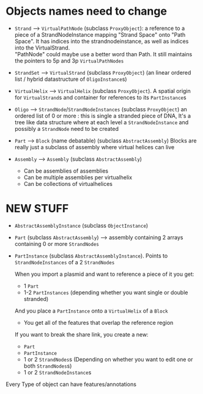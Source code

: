# Objects names need to change

* `Strand` --> `VirtualPathNode`  (subclass `ProxyObject`): a reference to a 
piece of a StrandNodeInstance mapping "Strand Space" onto "Path Space".  It has
 indices into the strandnodeinstance, as well as indices into the VirtualStrand.  
"PathNode" could maybe use a better word than Path.  It still maintains the 
pointers to 5p and 3p `VirtualPathNodes`

* `StrandSet` --> `VirtualStrand` (subclass `ProxyObject`) (an linear ordered 
list / hybrid datastructure of `OligoInstance`s)

* `VirtualHelix` --> `VirtualHelix` (subclass `ProxyObject`).  A spatial origin 
for `VirtualStrand`s and container for references to its `PartInstance`s

* `Oligo` --> `StrandNode`/`StrandNodeInstances` (subclass `ProxyObject`) an 
ordered list of 0 or more : this is single a stranded piece of DNA,  It's a 
tree like data structure where at each level
    a `StrandNodeInstance` and possibly a `StrandNode` need to be created

* `Part` --> `Block` (name debatable) (subclass `AbstractAssembly`)
    Blocks are really just a subclass of assembly where virtual helices can live

* `Assembly` --> `Assembly` (subclass `AbstractAssembly`)
  * Can be assemblies of assemblies
  * Can be multiple assemblies per virtualhelix
  * Can be collections of virtualhelices


# NEW STUFF

* `AbstractAssemblyInstance` (subclass `ObjectInstance`)

* `Part` (subclass `AbstractAssembly`) --> assembly containing 2 arrays 
containing 0 or more `StrandNodes`
    
* `PartInstance` (subclass `AbstractAssemblyInstance`).  Points to 
`StrandNodeInstances` of a 2 `StrandNodes`

   When you import a plasmid and want to reference a piece of it you get:

  * 1 `Part`
  * 1-2 `PartInstances` (depending whether you want single or double stranded)

   And you place a `PartInstance` onto a `VirtualHelix` of a `Block`

  * You get all of the features that overlap the reference region

   If you want to break the share link, you create a new:

  * `Part`
  * `PartInstance`
  * 1 or 2 `StrandNodes`s (Depending on whether you want to edit one or both `StrandNodes`s)
  * 1 or 2 `StrandNodeInstance`s


Every Type of object can have features/annotations
